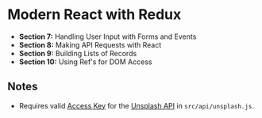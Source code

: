 # Modern React with Redux

- **Section 7:** Handling User Input with Forms and Events
- **Section 8:** Making API Requests with React
- **Section 9:** Building Lists of Records
- **Section 10:** Using Ref's for DOM Access

## Notes

- Requires valid [Access Key](https://unsplash.com/oauth/applications) for the [Unsplash API](https://unsplash.com/developers) in `src/api/unsplash.js`.
